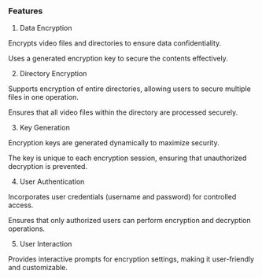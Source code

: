### Features

1. Data Encryption

Encrypts video files and directories to ensure data confidentiality.

Uses a generated encryption key to secure the contents effectively.

2. Directory Encryption

Supports encryption of entire directories, allowing users to secure multiple files in one operation.

Ensures that all video files within the directory are processed securely.

3. Key Generation

Encryption keys are generated dynamically to maximize security.

The key is unique to each encryption session, ensuring that unauthorized decryption is prevented.

4. User Authentication

Incorporates user credentials (username and password) for controlled access.

Ensures that only authorized users can perform encryption and decryption operations.

5. User Interaction

Provides interactive prompts for encryption settings, making it user-friendly and customizable.


